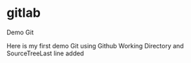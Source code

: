 gitlab
======

Demo Git

Here is my first demo Git using Github Working Directory and SourceTreeLast line added
